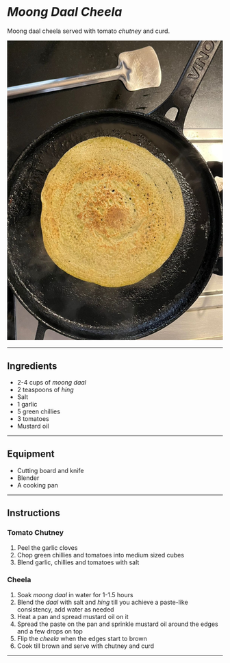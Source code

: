 # *Moong Daal Cheela*

Moong daal cheela served with tomato *chutney* and curd.

![Cheela](../images/cheela.jpeg)

---

## Ingredients
- 2-4 cups of *moong daal*
- 2 teaspoons of *hing*
- Salt
- 1 garlic
- 5 green chillies
- 3 tomatoes
- Mustard oil

---

## Equipment
- Cutting board and knife
- Blender
- A cooking pan 

---

## Instructions
### Tomato Chutney
1. Peel the garlic cloves
2. Chop green chillies and tomatoes into medium sized cubes
3. Blend garlic, chillies and tomatoes with salt

### Cheela
1. Soak *moong daal* in water for 1-1.5 hours
2. Blend the *daal* with salt and *hing* till you achieve a paste-like consistency, add water as needed
3. Heat a pan and spread mustard oil on it
4. Spread the paste on the pan and sprinkle mustard oil around the edges and a few drops on top
5. Flip the *cheela* when the edges start to brown
6. Cook till brown and serve with chutney and curd

---


